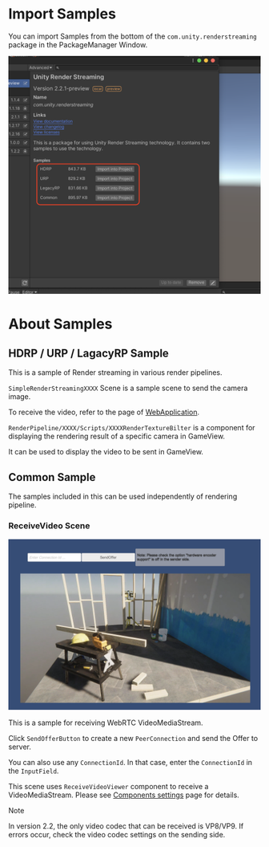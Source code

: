 # Import Samples
You can import Samples from the bottom of the `com.unity.renderstreaming` package in the PackageManager Window.

![Sample List](images/renderstreaming_samples.png)


# About Samples

## HDRP / URP / LagacyRP Sample

This is a sample of Render streaming in various render pipelines. 

`SimpleRenderStreamingXXXX` Scene is a sample scene to send the camera image.

To receive the video, refer to the page of [WebApplication](webapp.md).

`RenderPipeline/XXXX/Scripts/XXXXRenderTextureBilter` is a component for displaying the rendering result of a specific camera in GameView.

It can be used to display the video to be sent in GameView.


## Common Sample
The samples included in this can be used independently of rendering pipeline.

### ReceiveVideo Scene

![ReceiveVideo Sample](images/renderstreaming_receivevideosample.png)

This is a sample for receiving WebRTC VideoMediaStream. 

Click `SendOfferButton` to create a new `PeerConnection` and send the Offer to server.

You can also use any `ConnectionId`. In that case, enter the `ConnectionId` in the `InputField`.

This scene uses `ReceiveVideoViewer` component to receive a VideoMediaStream.
Please see [Components settings](components.md) page for details.

> [!NOTE]
> In version 2.2, the only video codec that can be received is VP8/VP9. If errors occur, check the video codec settings on the sending side.
